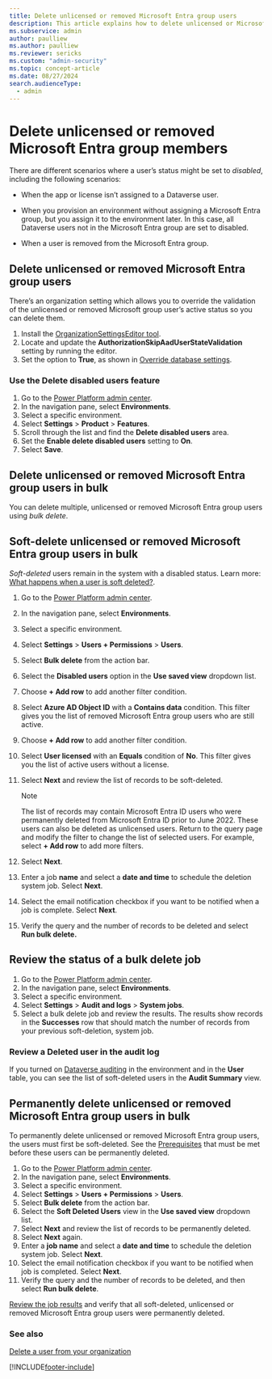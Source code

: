 ```yaml
---
title: Delete unlicensed or removed Microsoft Entra group users 
description: This article explains how to delete unlicensed or Microsoft Entra group users who are no longer in the group from an environment in Microsoft Power Platform admin center.
ms.subservice: admin
author: paulliew
ms.author: paulliew
ms.reviewer: sericks
ms.custom: "admin-security"
ms.topic: concept-article
ms.date: 08/27/2024
search.audienceType: 
  - admin
---
```


# Delete unlicensed or removed Microsoft Entra group members 

There are different scenarios where a user’s status might be set to _disabled_, including the following scenarios:

-	When the app or license isn’t assigned to a Dataverse user. 

-	When you provision an environment without assigning a Microsoft Entra group, but you assign it to the environment later. In this case, all Dataverse users not in the Microsoft Entra group are set to disabled. 

-	When a user is removed from the Microsoft Entra group.


## Delete unlicensed or removed Microsoft Entra group users
There’s an organization setting which allows you to override the validation of the unlicensed or removed Microsoft group user’s active status so you can delete them.

1.	Install the [OrganizationSettingsEditor tool](environment-database-settings.md#install-the-organizationsettingseditor-tool).
1.	Locate and update the **AuthorizationSkipAadUserStateValidation** setting by running the editor.
1.	Set the option to **True**, as shown in [Override database settings](environment-database-settings.md#override-database-settings).

### Use the Delete disabled users feature

1.	Go to the [Power Platform admin center](https://admin.powerplatform.microsoft.com/).
1.	In the navigation pane, select **Environments**.
1.	Select a specific environment.
1.	Select **Settings** > **Product** > **Features**.
1.	Scroll through the list and find the **Delete disabled users** area.
1.	Set the **Enable delete disabled users** setting to **On**.
1.	Select **Save**.

## Delete unlicensed or removed Microsoft Entra group users in bulk
You can delete multiple, unlicensed or removed Microsoft Entra group users using _bulk delete_.

## Soft-delete unlicensed or removed Microsoft Entra group users in bulk
_Soft-deleted_ users remain in the system with a disabled status. Learn more: [What happens when a user is soft deleted?](delete-users.md#what-happens-when-a-user-is-soft-deleted).

1.	Go to the [Power Platform admin center](https://admin.powerplatform.microsoft.com/).
1.	In the navigation pane, select **Environments**.
1.	Select a specific environment.
1.	Select **Settings** > **Users + Permissions** > **Users**.
1.	Select **Bulk delete** from the action bar. 
1.	Select the **Disabled users** option in the **Use saved view** dropdown list.
1.	Choose **+ Add row** to add another filter condition.
1.	Select **Azure AD Object ID** with a **Contains data** condition. This filter gives you the list of removed Microsoft Entra group users who are still active.
1.	Choose **+ Add row** to add another filter condition.
1.	Select **User licensed** with an **Equals** condition of **No**. This filter gives you the list of active users without a license. 
1.	Select **Next** and review the list of records to be soft-deleted.

    > [!Note]
    > The list of records may contain Microsoft Entra ID users who were permanently deleted from Microsoft Entra ID prior to June 2022. These users can also be deleted as unlicensed users. 
    Return to the query page and modify the filter to change the list of selected users. For example, select **+ Add row** to add more filters.
    
1.	Select **Next**.
1.	Enter a job **name** and select a **date and time** to schedule the deletion system job. Select **Next**.
1.	Select the email notification checkbox if you want to be notified when a job is complete. Select **Next**.
1.	Verify the query and the number of records to be deleted and select **Run bulk delete.**

## Review the status of a bulk delete job

1.	Go to the [Power Platform admin center](https://admin.powerplatform.microsoft.com/).
1.	In the navigation pane, select **Environments**.
1.	Select a specific environment.
1.	Select **Settings** > **Audit and logs** > **System jobs**.
1.	Select a bulk delete job and review the results. The results show records in the **Successes** row that should match the number of records from your previous soft-deletion, system job.

### Review a Deleted user in the audit log

If you turned on [Dataverse auditing](manage-dataverse-auditing.md) in the environment and in the **User** table, you can see the list of soft-deleted users in the **Audit Summary** view. 

## Permanently delete unlicensed or removed Microsoft Entra group users in bulk
To permanently delete unlicensed or removed Microsoft Entra group users, the users must first be soft-deleted. See the [Prerequisites](delete-users.md#prerequisites) that must be met before these users can be permanently deleted.

1.	Go to the [Power Platform admin center](https://admin.powerplatform.microsoft.com/).
1.	In the navigation pane, select **Environments**.
1.	Select a specific environment.
1.	Select **Settings** > **Users + Permissions** > **Users**.
1.	Select **Bulk delete** from the action bar. 
1.	Select the **Soft Deleted Users** view in the **Use saved view** dropdown list.
1.	Select **Next** and review the list of records to be permanently deleted.
1.	Select **Next** again.
1.	Enter a **job name** and select a **date and time** to schedule the deletion system job. Select **Next**.
1.	Select the email notification checkbox if you want to be notified when job is completed. Select **Next**.
1.	Verify the query and the number of records to be deleted, and then select **Run bulk delete**.

[Review the job results](delete-stub-users.md#review-the-status-of-bulk-delete-job ) and verify that all soft-deleted, unlicensed or removed Microsoft Entra group users were permanently deleted.

### See also

[Delete a user from your organization](/microsoft-365/admin/add-users/delete-a-user?view=o365-worldwide&preserve-view=true) <br />

[!INCLUDE[footer-include](../includes/footer-banner.md)]
